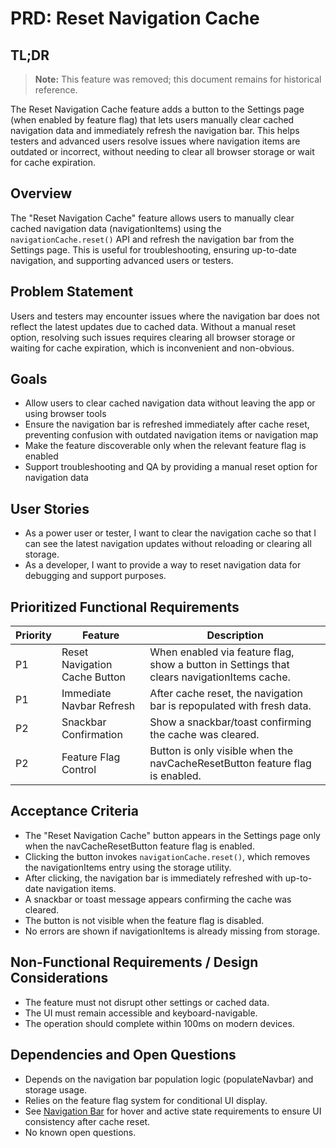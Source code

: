 # PRD: Reset Navigation Cache

## TL;DR

> **Note:** This feature was removed; this document remains for historical reference.

The Reset Navigation Cache feature adds a button to the Settings page (when enabled by feature flag) that lets users manually clear cached navigation data and immediately refresh the navigation bar. This helps testers and advanced users resolve issues where navigation items are outdated or incorrect, without needing to clear all browser storage or wait for cache expiration.

## Overview

The "Reset Navigation Cache" feature allows users to manually clear cached navigation data (navigationItems) using the `navigationCache.reset()` API and refresh the navigation bar from the Settings page. This is useful for troubleshooting, ensuring up-to-date navigation, and supporting advanced users or testers.

## Problem Statement

Users and testers may encounter issues where the navigation bar does not reflect the latest updates due to cached data. Without a manual reset option, resolving such issues requires clearing all browser storage or waiting for cache expiration, which is inconvenient and non-obvious.

## Goals

- Allow users to clear cached navigation data without leaving the app or using browser tools
- Ensure the navigation bar is refreshed immediately after cache reset, preventing confusion with outdated navigation items or navigation map
- Make the feature discoverable only when the relevant feature flag is enabled
- Support troubleshooting and QA by providing a manual reset option for navigation data

## User Stories

- As a power user or tester, I want to clear the navigation cache so that I can see the latest navigation updates without reloading or clearing all storage.
- As a developer, I want to provide a way to reset navigation data for debugging and support purposes.

## Prioritized Functional Requirements

| Priority | Feature                       | Description                                                                                 |
| -------- | ----------------------------- | ------------------------------------------------------------------------------------------- |
| P1       | Reset Navigation Cache Button | When enabled via feature flag, show a button in Settings that clears navigationItems cache. |
| P1       | Immediate Navbar Refresh      | After cache reset, the navigation bar is repopulated with fresh data.                       |
| P2       | Snackbar Confirmation         | Show a snackbar/toast confirming the cache was cleared.                                     |
| P2       | Feature Flag Control          | Button is only visible when the navCacheResetButton feature flag is enabled.                |

## Acceptance Criteria

- The "Reset Navigation Cache" button appears in the Settings page only when the navCacheResetButton feature flag is enabled.
- Clicking the button invokes `navigationCache.reset()`, which removes the navigationItems entry using the storage utility.
- After clicking, the navigation bar is immediately refreshed with up-to-date navigation items.
- A snackbar or toast message appears confirming the cache was cleared.
- The button is not visible when the feature flag is disabled.
- No errors are shown if navigationItems is already missing from storage.

## Non-Functional Requirements / Design Considerations

- The feature must not disrupt other settings or cached data.
- The UI must remain accessible and keyboard-navigable.
- The operation should complete within 100ms on modern devices.

## Dependencies and Open Questions

- Depends on the navigation bar population logic (populateNavbar) and storage usage.
- Relies on the feature flag system for conditional UI display.
- See [Navigation Bar](prdNavigationBar.md) for hover and active state requirements to ensure UI consistency after cache reset.
- No known open questions.
